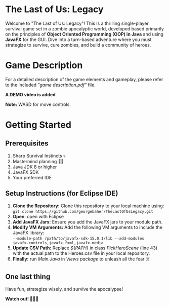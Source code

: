 # The Last of Us: Legacy
Welcome to "The Last of Us: Legacy"! This is a thrilling single-player survival game set in a zombie apocalyptic world, developed based primarily on the principles of **Object Oriented Programming (OOP) in Java** and using **JavaFX** for the GUI. Dive into a turn-based adventure where you must strategize to survive, cure zombies, and build a community of heroes.

# Game Description
For a detailed description of the game elements and gameplay, please refer to the included *"game description.pdf"* file. 

**A DEMO video is added** 

**Note:** WASD for move controls.

# Getting Started
## Prerequisites
1. Sharp Survival Instincts 💀
2. Mastermind planning 💪🥇
4. Java JDK 8 or higher 
5. JavaFX SDK 
6. Your preferred IDE

## Setup Instructions (for Eclipse IDE)
1. **Clone the Repository:** Clone this repository to your local machine using:\
``` git clone https://github.com/georgebaher/TheLastOfUsLegacy.git ```
2. **Open**: open with Eclipse
3. **Add JavaFX Jars:** Ensure you add the JavaFX jars to your module path.
4. **Modify VM Arguments:** Add the following VM arguments to include the JavaFX library:\
``` --module-path /path/to/javafx-sdk-15.0.1/lib --add-modules javafx.controls,javafx.fxml,javafx.media ```
4. **Update CSV Path:** Replace *${PATH}*  in class *PickHeroScene* (line 43) with the actual path to the Heroes.csv file in your local repository.
5. **Finally:** run *Main.Java* in *Views package* to unleash all the fear ☠️

## One last thing
Have fun, strategize wisely, and survive the apocalypse!

**Watch out! 🧟‍♂️🔫**








